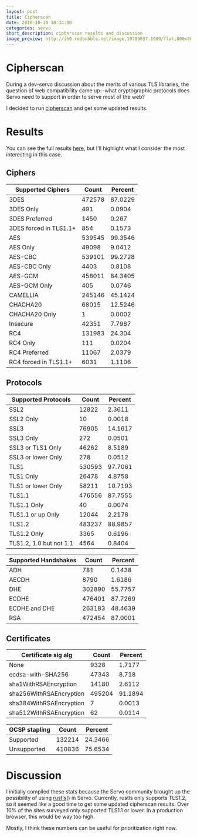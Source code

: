 ```yaml
---
layout: post
title: Cipherscan 
date: 2016-10-10 18:34:00
categories: servo
short_description: cipherscan results and discussion
image_preview: http://ih0.redbubble.net/image.10706037.1609/flat,800x800,070,f.u2.jpg
---
```


# Cipherscan
During a dev-servo discussion about the merits of various TLS libraries, the question of web compatibility came up--what cryptographic protocols does Servo need to support in order to serve most of the web?

I decided to run [cipherscan](https://github.com/mozilla/cipherscan) and get some updated results.

# Results
You can see the full results [here](http://pastebin.com/aCazxpAq), but I'll highlight what I consider the most interesting in this case.

## Ciphers
Supported Ciphers        | Count     |Percent
-------------------------|---------|-------
3DES                      |472578    |87.0229
3DES Only                 |491       |0.0904
3DES Preferred            |1450      |0.267
3DES forced in TLS1.1+    |854       |0.1573
AES                       |539545    |99.3546
AES Only                  |49098     |9.0412
AES-CBC                   |539101    |99.2728
AES-CBC Only              |4403      |0.8108
AES-GCM                   |458011    |84.3405
AES-GCM Only              |405       |0.0746
CAMELLIA                  |245146    |45.1424
CHACHA20                  |68015     |12.5246
CHACHA20 Only             |1         |0.0002
Insecure                  |42351     |7.7987
RC4                       |131983    |24.304
RC4 Only                  |111       |0.0204
RC4 Preferred             |11067     |2.0379
RC4 forced in TLS1.1+     |6031      |1.1106

## Protocols
Supported Protocols       |Count    | Percent
-------------------------|---------|-------
SSL2                      |12822     |2.3611
SSL2 Only                 |10        |0.0018
SSL3                      |76905     |14.1617
SSL3 Only                 |272       |0.0501
SSL3 or TLS1 Only         |46262     |8.5189
SSL3 or lower Only        |278       |0.0512
TLS1                      |530593    |97.7061
TLS1 Only                 |26478     |4.8758
TLS1 or lower Only        |58211     |10.7193
TLS1.1                    |476556    |87.7555
TLS1.1 Only               |40        |0.0074
TLS1.1 or up Only         |12044     |2.2178
TLS1.2                    |483237    |88.9857
TLS1.2 Only               |3365      |0.6196
TLS1.2, 1.0 but not 1.1   |4564      |0.8404

Supported Handshakes      |Count     |Percent
-------------------------|---------|-------
ADH                       |781       |0.1438
AECDH                     |8790      |1.6186
DHE                       |302890    |55.7757
ECDHE                     |476401    |87.7269
ECDHE and DHE             |263183    |48.4639
RSA                       |472454    |87.0001


## Certificates
Certificate sig alg     |Count     |Percent 
-------------------------|---------|--------
None                      |9328      |1.7177   
ecdsa-with-SHA256         |47343     |8.718    
sha1WithRSAEncryption     |14180     |2.6112   
sha256WithRSAEncryption   |495204    |91.1894  
sha384WithRSAEncryption   |7         |0.0013   
sha512WithRSAEncryption   |62        |0.0114 

OCSP stapling             |Count     |Percent 
-------------------------|---------|--------
Supported                 |132214    |24.3466  
Unsupported               |410836    |75.6534

# Discussion

I initially compiled these stats because the Servo community brought up the possibility of using [rustls](https://github.com/ctz/rustls)() in Servo. Currently, rustls only supports TLS1.2, so it seemed like a good time to get some updated cipherscan results. Over 10% of the sites surveyed only supported TLS1.1 or lower. In a production browser, this would be way too high.

Mostly, I think these numbers can be useful for prioritization right now.


